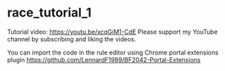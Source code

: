 # race_tutorial_1

Tutorial video: https://youtu.be/xcqGiM1-CdE
Please support my YouTube channel by subscribing and liking the videos.

You can import the code in the rule editor using Chrome portal extensions plugin https://github.com/LennardF1989/BF2042-Portal-Extensions
